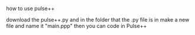 
how to use pulse++

download the pulse++.py and in the folder that the .py file is in make a new file and name it "main.ppp"
then you can code in Pulse++

